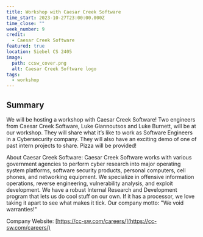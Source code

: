 ```yaml
---
title: Workshop with Caesar Creek Software
time_start: 2023-10-27T23:00:00.000Z
time_close: ""
week_number: 9
credit:
  - Caesar Creek Software
featured: true
location: Siebel CS 2405
image:
  path: ccsw_cover.png
  alt: Caesar Creek Software logo
tags:
  - workshop
---
```

## Summary

We will be hosting a workshop with Caesar Creek Software! Two engineers from Caesar Creek Software, Luke Giannoutsos and Luke Burnett, will be at our workshop. They will share what it’s like to work as Software Engineers in a Cybersecurity company. They will also have an exciting demo of one of past intern projects to share. Pizza will be provided!

About Caesar Creek Software: Caesar Creek Software works with various government agencies to perform cyber research into major operating system platforms, software security products, personal computers, cell phones, and networking equipment. We specialize in offensive information operations, reverse engineering, vulnerability analysis, and exploit development. We have a robust Internal Research and Development program that lets us do cool stuff on our own. If it has a processor, we love taking it apart to see what makes it tick. Our company motto: "We void warranties!"

Company Website: [https://cc-sw.com/careers/](https://cc-sw.com/careers/)
